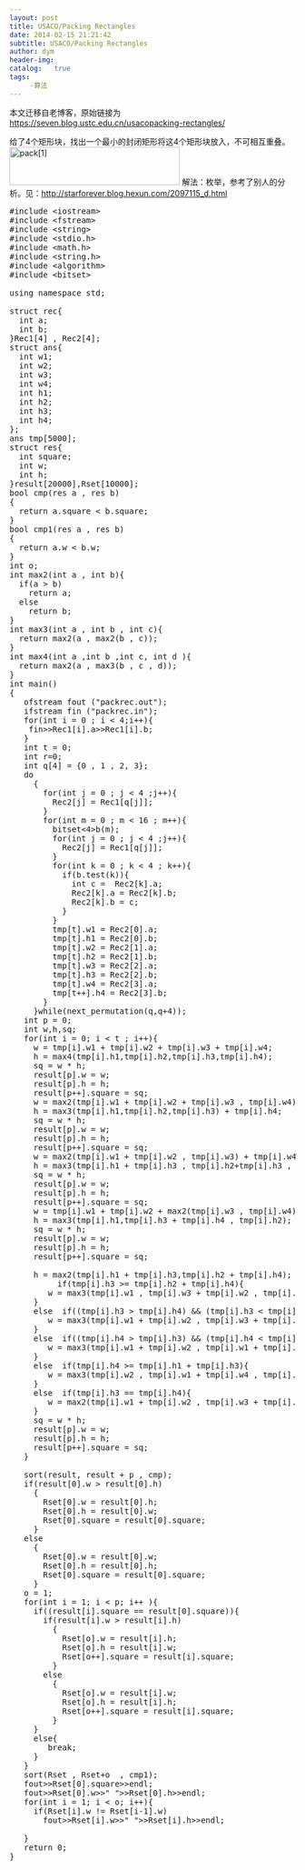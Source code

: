```yaml
---
layout: post
title: USACO/Packing Rectangles
date: 2014-02-15 21:21:42
subtitle: USACO/Packing Rectangles
author: dym
header-img:
catalog:   true
tags:
     -算法
---
```


本文迁移自老博客，原始链接为 <https://seven.blog.ustc.edu.cn/usacopacking-rectangles/>

给了4个矩形块，找出一个最小的封闭矩形将这4个矩形块放入，不可相互重叠。 
<a href="https://seven.blog.ustc.edu.cn/wp-content/uploads/2014/02/pack1.gif"><img src="https://seven.blog.ustc.edu.cn/wp-content/uploads/2014/02/pack1-300x67.gif" alt="pack[1]" width="300" height="67" class="alignnone size-medium wp-image-151" /></a>
解法：枚举，参考了别人的分析。见：http://starforever.blog.hexun.com/2097115_d.html
<pre class = "brush :[cpp]">
#include &lt;iostream&gt;
#include &lt;fstream&gt;
#include &lt;string&gt;
#include &lt;stdio.h&gt;
#include &lt;math.h&gt;
#include &lt;string.h&gt;
#include &lt;algorithm&gt;
#include &lt;bitset&gt;

using namespace std;

struct rec{
  int a;
  int b;
}Rec1[4] , Rec2[4];
struct ans{
  int w1;
  int w2;
  int w3;
  int w4;
  int h1;
  int h2;
  int h3;
  int h4;
};
ans tmp[5000];
struct res{
  int square;
  int w;
  int h;
}result[20000],Rset[10000];
bool cmp(res a , res b)
{
  return a.square < b.square;
}
bool cmp1(res a , res b)
{
  return a.w < b.w;
}
int o;
int max2(int a , int b){
  if(a > b)
	return a;
  else
	return b;
}
int max3(int a , int b , int c){
  return max2(a , max2(b , c));
}
int max4(int a ,int b ,int c, int d ){
  return max2(a , max3(b , c , d));
}
int main()
{
   ofstream fout ("packrec.out");
   ifstream fin ("packrec.in");
   for(int i = 0 ; i < 4;i++){
  	fin&gt;&gt;Rec1[i].a&gt;&gt;Rec1[i].b;
   }
   int t = 0;	 
   int r=0;
   int q[4] = {0 , 1 , 2, 3};
   do
	 {
	   for(int j = 0 ; j < 4 ;j++){
		 Rec2[j] = Rec1[q[j]];
	   }
	   for(int m = 0 ; m < 16 ; m++){
		 bitset&lt;4&gt;b(m);
		 for(int j = 0 ; j < 4 ;j++){
		   Rec2[j] = Rec1[q[j]];
		 }
		 for(int k = 0 ; k < 4 ; k++){
		   if(b.test(k)){
			 int c =  Rec2[k].a;
			 Rec2[k].a = Rec2[k].b;
			 Rec2[k].b = c;
		   }
		 }
		 tmp[t].w1 = Rec2[0].a;
		 tmp[t].h1 = Rec2[0].b;
		 tmp[t].w2 = Rec2[1].a;
		 tmp[t].h2 = Rec2[1].b;
		 tmp[t].w3 = Rec2[2].a;
		 tmp[t].h3 = Rec2[2].b;
		 tmp[t].w4 = Rec2[3].a;
		 tmp[t++].h4 = Rec2[3].b;
	   }
	 }while(next_permutation(q,q+4));
   int p = 0;
   int w,h,sq;
   for(int i = 0; i < t ; i++){
	 w = tmp[i].w1 + tmp[i].w2 + tmp[i].w3 + tmp[i].w4;
	 h = max4(tmp[i].h1,tmp[i].h2,tmp[i].h3,tmp[i].h4);
	 sq = w * h;
	 result[p].w = w;
	 result[p].h = h;
	 result[p++].square = sq;
	 w = max2(tmp[i].w1 + tmp[i].w2 + tmp[i].w3 , tmp[i].w4);
	 h = max3(tmp[i].h1,tmp[i].h2,tmp[i].h3) + tmp[i].h4;
	 sq = w * h;
	 result[p].w = w;
	 result[p].h = h;
	 result[p++].square = sq;
	 w = max2(tmp[i].w1 + tmp[i].w2 , tmp[i].w3) + tmp[i].w4;
	 h = max3(tmp[i].h1 + tmp[i].h3 , tmp[i].h2+tmp[i].h3 , tmp[i].h4);
	 sq = w * h;
	 result[p].w = w;
	 result[p].h = h;
	 result[p++].square = sq;
	 w = tmp[i].w1 + tmp[i].w2 + max2(tmp[i].w3 , tmp[i].w4);
	 h = max3(tmp[i].h1,tmp[i].h3 + tmp[i].h4 , tmp[i].h2);
	 sq = w * h;
	 result[p].w = w;
	 result[p].h = h;
	 result[p++].square = sq;
	
	 h = max2(tmp[i].h1 + tmp[i].h3,tmp[i].h2 + tmp[i].h4);
          if(tmp[i].h3 >= tmp[i].h2 + tmp[i].h4){
	    w = max3(tmp[i].w1 , tmp[i].w3 + tmp[i].w2 , tmp[i].w3 + tmp[i].w4);
	 }
	 else  if((tmp[i].h3 > tmp[i].h4) && (tmp[i].h3 < tmp[i].h2 + tmp[i].h4)){
	    w = max3(tmp[i].w1 + tmp[i].w2 , tmp[i].w3 + tmp[i].w2 , tmp[i].w3 + tmp[i].w4);
	 }
	 else  if((tmp[i].h4 > tmp[i].h3) && (tmp[i].h4 < tmp[i].h1 + tmp[i].h3)){
	    w = max3(tmp[i].w1 + tmp[i].w2 , tmp[i].w1 + tmp[i].w4 , tmp[i].w3 + tmp[i].w4);
	 }
	 else  if(tmp[i].h4 >= tmp[i].h1 + tmp[i].h3){
	    w = max3(tmp[i].w2 , tmp[i].w1 + tmp[i].w4 , tmp[i].w3 + tmp[i].w4);
	 }
	 else  if(tmp[i].h3 == tmp[i].h4){
	    w = max2(tmp[i].w1 + tmp[i].w2 , tmp[i].w3 + tmp[i].w4);
	 }
	 sq = w * h;
	 result[p].w = w;
	 result[p].h = h;
	 result[p++].square = sq;
   }
										  
   sort(result, result + p , cmp);
   if(result[0].w > result[0].h)
	 {
	   Rset[0].w = result[0].h;
	   Rset[0].h = result[0].w;
	   Rset[0].square = result[0].square;
	 }
   else
	 {
	   Rset[0].w = result[0].w;  
	   Rset[0].h = result[0].h;
	   Rset[0].square = result[0].square;
	 }
   o = 1;
   for(int i = 1; i < p; i++ ){
	 if((result[i].square == result[0].square)){
	   if(result[i].w > result[i].h)
		 {
		   Rset[o].w = result[i].h;
		   Rset[o].h = result[i].w;
		   Rset[o++].square = result[i].square;
		 }
	   else
		 {
		   Rset[o].w = result[i].w;  
		   Rset[o].h = result[i].h;
		   Rset[o++].square = result[i].square;
		 }
	 }
	 else{
	    break;
	 }
   }
   sort(Rset , Rset+o  , cmp1);
   fout&gt;&gt;Rset[0].square&gt;&gt;endl;
   fout&gt;&gt;Rset[0].w&gt;&gt;" "&gt;&gt;Rset[0].h&gt;&gt;endl;
   for(int i = 1; i < o; i++){
	 if(Rset[i].w != Rset[i-1].w)
	   fout&gt;&gt;Rset[i].w&gt;&gt;" "&gt;&gt;Rset[i].h&gt;&gt;endl;

   }
   return 0;
}
</pre>
